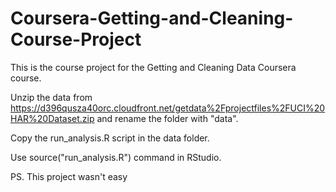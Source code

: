 # Coursera-Getting-and-Cleaning-Course-Project


This is the course project for the Getting and Cleaning Data Coursera course.

Unzip the data from https://d396qusza40orc.cloudfront.net/getdata%2Fprojectfiles%2FUCI%20HAR%20Dataset.zip and rename the folder with "data".

Copy the run_analysis.R script in the data folder.

Use source("run_analysis.R") command in RStudio. 

PS. This project wasn't easy
